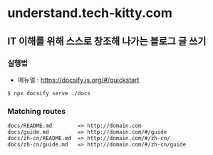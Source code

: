 # understand.tech-kitty.com
## IT 이해를 위해 스스로 창조해 나가는 블로그 글 쓰기

### 실행법
- 메뉴얼 : https://docsify.js.org/#/quickstart
```shell
$ npx docsify serve ./docs
```


### Matching routes
```
docs/README.md        => http://domain.com
docs/guide.md         => http://domain.com/#/guide
docs/zh-cn/README.md  => http://domain.com/#/zh-cn/
docs/zh-cn/guide.md   => http://domain.com/#/zh-cn/guide
```